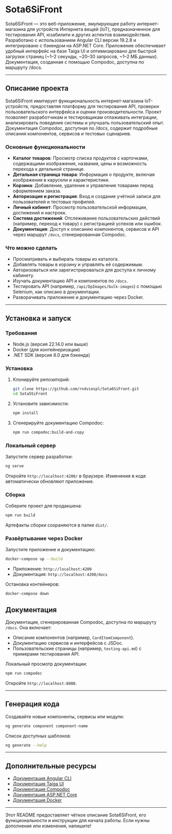 # Sota6SiFront

Sota6SiFront — это веб-приложение, эмулирующее работу интернет-магазина для устройств Интернета вещей (IoT), предназначенное для тестирования API, юзабилити и других аспектов взаимодействия. Разработано с использованием Angular CLI версии 19.2.8 и интегрировано с бэкендом на ASP.NET Core. Приложение обеспечивает удобный интерфейс на базе Taiga UI и оптимизировано для быстрой загрузки страниц (~1–2 секунды, ~20–30 запросов, ~1–2 МБ данных). Документация, созданная с помощью Compodoc, доступна по маршруту /docs.

---

## Описание проекта

Sota6SiFront имитирует функциональность интернет-магазина IoT-устройств, предоставляя платформу для тестирования API, проверки пользовательского интерфейса и оценки производительности. Проект позволяет разработчикам и тестировщикам отлаживать интеграции, анализировать поведение системы и улучшать пользовательский опыт. Документация Compodoc, доступная по /docs, содержит подробные описания компонентов, сервисов и тестовых сценариев.

### Основные функциональности
- **Каталог товаров**: Просмотр списка продуктов с карточками, содержащими изображения, названия, цены и возможность перехода к детальной странице.
- **Детальная страница товара**: Информация о продукте, включая изображения в карусели и характеристики.
- **Корзина**: Добавление, удаление и управление товарами перед оформлением заказа.
- **Авторизация и регистрация**: Вход и создание учётной записи для пользователей и тестовых профилей.
- **Личный кабинет**: Просмотр пользовательской информации, достижений и настроек.
- **Система достижений**: Отслеживание пользовательских действий (например, переход к товару) с регистрацией успехов или ошибок.
- **Документация**: Доступ к описанию компонентов, сервисов и API через маршрут `/docs`, сгенерированная Compodoc.

### Что можно сделать
- Просматривать и выбирать товары из каталога.
- Добавлять товары в корзину и управлять её содержимым.
- Авторизоваться или зарегистрироваться для доступа к личному кабинету.
- Изучать документацию API и компонентов по `/docs`.
- Тестировать API (например, `/api/DpImages/bulk-images`) с помощью Selenium, как описано в документации.
- Разворачивать приложение и документацию через Docker.

---

## Установка и запуск

### Требования
- Node.js (версия 22.14.0 или выше)
- Docker (для контейнеризации)
- .NET SDK (версия 8.0 для бэкенда)

### Установка
1. Клонируйте репозиторий:
   ```bash
   git clone https://github.com/rndviespl/Sota6SiFront.git
   cd Sota5SiFront
   ```
2. Установите зависимости:
   ```bash
   npm install
   ```
3. Сгенерируйте документацию Compodoc:
   ```bash
   npm run compodoc:build-and-copy
   ```

### Локальный сервер
Запустите сервер разработки:
```bash
ng serve
```
Откройте `http://localhost:4200/` в браузере. Изменения в коде автоматически обновляют приложение.

### Сборка
Соберите проект для продакшена:
```bash
npm run build
```
Артефакты сборки сохраняются в папке `dist/`.

### Развёртывание через Docker
Запустите приложение и документацию:
```bash
docker-compose up --build
```
- Приложение: `http://localhost:4200`
- Документация: `http://localhost:4200/docs`

Остановка контейнеров:
```bash
docker-compose down
```


## Документация

Документация, сгенерированная Compodoc, доступна по маршруту `/docs`. Она включает:
- Описание компонентов (например, `CardItemComponent`).
- Документацию сервисов и интерфейсов с JSDoc.
- Пользовательские страницы (например, `testing-api.md`) с примерами тестирования API.

Локальный просмотр документации:
```bash
npm run compodoc
```
Откройте `http://localhost:8080`.

---

## Генерация кода

Создавайте новые компоненты, сервисы или модули:
```bash
ng generate component component-name
```
Список доступных шаблонов:
```bash
ng generate --help
```

---

## Дополнительные ресурсы
- [Документация Angular CLI](https://angular.dev/tools/cli)
- [Документация Taiga UI](https://taiga-ui.dev)
- [Документация Compodoc](https://compodoc.app)
- [Документация ASP.NET Core](https://docs.microsoft.com/aspnet/core)
- [Документация Docker](https://docs.docker.com)

---

Этот README предоставляет чёткое описание Sota6SiFront, его функциональности и инструкции для начала работы. Если нужны дополнения или изменения, напишите!